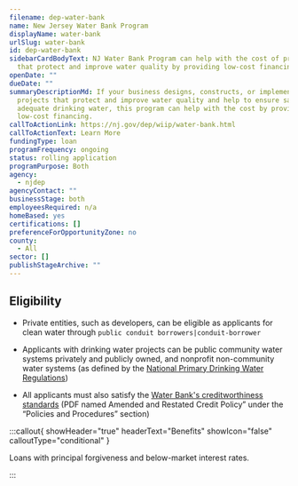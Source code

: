 ```yaml
---
filename: dep-water-bank
name: New Jersey Water Bank Program
displayName: water-bank
urlSlug: water-bank
id: dep-water-bank
sidebarCardBodyText: NJ Water Bank Program can help with the cost of projects
  that protect and improve water quality by providing low-cost financing.
openDate: ""
dueDate: ""
summaryDescriptionMd: If your business designs, constructs, or implements
  projects that protect and improve water quality and help to ensure safe and
  adequate drinking water, this program can help with the cost by providing
  low-cost financing.
callToActionLink: https://nj.gov/dep/wiip/water-bank.html
callToActionText: Learn More
fundingType: loan
programFrequency: ongoing
status: rolling application
programPurpose: Both
agency:
  - njdep
agencyContact: ""
businessStage: both
employeesRequired: n/a
homeBased: yes
certifications: []
preferenceForOpportunityZone: no
county:
  - All
sector: []
publishStageArchive: ""
---
```

## Eligibility



* Private entities, such as developers, can be eligible as applicants for clean water through `public conduit borrowers|conduit-borrower` 

* Applicants with drinking water projects can be public community water systems privately and publicly owned, and nonprofit non-community water systems (as defined by the [National Primary Drinking Water Regulations](https://www.epa.gov/ground-water-and-drinking-water/national-primary-drinking-water-regulations))
* All applicants must also satisfy the [Water Bank's creditworthiness standards](https://www.njib.gov/nj/Legal+Structure+%252F+Policies.44) (PDF named Amended and Restated Credit Policy”  under the “Policies and Procedures” section)

:::callout{ showHeader="true" headerText="Benefits" showIcon="false" calloutType="conditional" }

Loans with principal forgiveness and below-market interest rates.

:::